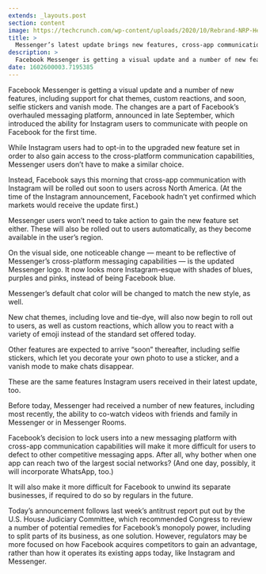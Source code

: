 ```yaml
--- 
extends: _layouts.post 
section: content 
image: https://techcrunch.com/wp-content/uploads/2020/10/Rebrand-NRP-Header.png?w=711 
title: > 
  Messenger’s latest update brings new features, cross-app communication with Instagram – TechCrunch 
description: > 
  Facebook Messenger is getting a visual update and a number of new features, including support for chat themes, custom reactions, and soon, selfie stickers and vanish mode.While Instagram users had to opt-in to the upgraded new feature set in order to also gain access to the cross-platform communication capabilities, Messenger users don’t have to make a similar choice.Instead, Facebook says this morning that cross-app communication with Instagram will be rolled out soon to users across North America.(At the time of the Instagram announcement, Facebook hadn’t yet confirmed which markets would receive the update first.)These are the same features Instagram users received in their latest update, too. 
date: 1602600003.7195385 
--- 
```

Facebook Messenger is getting a visual update and a number of new features, including support for chat themes, custom reactions, and soon, selfie stickers and vanish mode. The changes are a part of Facebook’s overhauled messaging platform, announced in late September, which introduced the ability for Instagram users to communicate with people on Facebook for the first time.

While Instagram users had to opt-in to the upgraded new feature set in order to also gain access to the cross-platform communication capabilities, Messenger users don’t have to make a similar choice.

Instead, Facebook says this morning that cross-app communication with Instagram will be rolled out soon to users across North America. (At the time of the Instagram announcement, Facebook hadn’t yet confirmed which markets would receive the update first.)

Messenger users won’t need to take action to gain the new feature set either. These will also be rolled out to users automatically, as they become available in the user’s region.

On the visual side, one noticeable change — meant to be reflective of Messenger’s cross-platform messaging capabilities — is the updated Messenger logo. It now looks more Instagram-esque with shades of blues, purples and pinks, instead of being Facebook blue.

Messenger’s default chat color will be changed to match the new style, as well.

New chat themes, including love and tie-dye, will also now begin to roll out to users, as well as custom reactions, which allow you to react with a variety of emoji instead of the standard set offered today.

Other features are expected to arrive “soon” thereafter, including selfie stickers, which let you decorate your own photo to use a sticker, and a vanish mode to make chats disappear.

These are the same features Instagram users received in their latest update, too.

Before today, Messenger had received a number of new features, including most recently, the ability to co-watch videos with friends and family in Messenger or in Messenger Rooms.

Facebook’s decision to lock users into a new messaging platform with cross-app communication capabilities will make it more difficult for users to defect to other competitive messaging apps. After all, why bother when one app can reach two of the largest social networks? (And one day, possibly, it will incorporate WhatsApp, too.)

It will also make it more difficult for Facebook to unwind its separate businesses, if required to do so by regulars in the future.

Today’s announcement follows last week’s antitrust report put out by the U.S. House Judiciary Committee, which recommended Congress to review a number of potential remedies for Facebook’s monopoly power, including to split parts of its business, as one solution. However, regulators may be more focused on how Facebook acquires competitors to gain an advantage, rather than how it operates its existing apps today, like Instagram and Messenger.